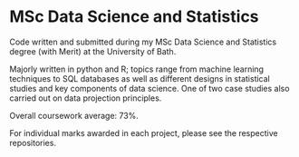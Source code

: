 # MSc Data Science and Statistics 

Code written and submitted during my MSc Data Science and Statistics degree (with Merit) at the University of Bath.

Majorly written in python and R; topics range from machine learning techniques to SQL databases as well as different designs in statistical studies and key components of data science. One of two case studies also carried out on data projection principles.

Overall coursework average: 73%.

For individual marks awarded in each project, please see the respective repositories.
